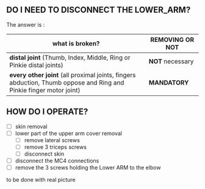 ## 	DO I NEED TO DISCONNECT THE LOWER_ARM?

The answer is :

| what is broken?                                              | REMOVING OR NOT   |
| ------------------------------------------------------------ | ----------------- |
| **distal joint** (Thumb, Index, Middle, Ring or Pinkie distal joints) | **NOT** necessary |
| **every other joint** (all proximal joints, fingers abduction, Thumb oppose and Ring and Pinkie finger motor joint) | **MANDATORY**     |

## HOW DO I OPERATE?

- [ ] skin removal
- [ ] lower part of the upper arm cover removal
  - [ ] remove lateral screws
  - [ ] remove 3 triceps screws
  - [ ] disconnect skin
- [ ] disconnect the MC4 connections
- [ ] remove the 3 screws holding the Lower ARM to the elbow

to be done with real picture



